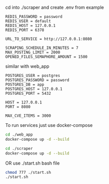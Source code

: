 cd into ./scraper and create .env from example
~~~
REDIS_PASSWORD = password
REDIS_USER = default
REDIS_HOST = 127.0.0.1
REDIS_PORT = 6378

URL_TO_SERVICE = http://127.0.0.1:8080

SCRAPING_SCHEDULE_IN_MINUTES = 7
MAX_POSTING_LIMIT = 2000
OPENED_FILES_SEMAPHORE_AMOUNT = 1500
~~~

similar with web_app
~~~
POSTGRES_USER = postgres
POSTGRES_PASSWORD = password
POSTGRES_DB = app
POSTGRES_HOST = 127.0.0.1
POSTGRES_PORT = 5432

HOST = 127.0.0.1
PORT = 8080

MAX_CVE_ITEMS = 3000
~~~

To run services just use docker-compose
~~~bash
cd ./web_app
docker-compose up -d --build
~~~
~~~bash
cd ./scraper
docker-compose up -d --build
~~~

OR use ./start.sh bash file
~~~bash
chmod 777 ./start.sh
./start.sh
~~~